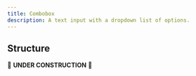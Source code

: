 ```yaml
---
title: Combobox
description: A text input with a dropdown list of options.
---
```


<script>
	import { APISection, ComponentPreview, ComboboxDemo } from '@/components'
	export let schemas;
</script>

<ComponentPreview name="combobox-demo" comp="Combobox">

<ComboboxDemo slot="preview" />

</ComponentPreview>

## Structure

🚧 **UNDER CONSTRUCTION** 🚧
